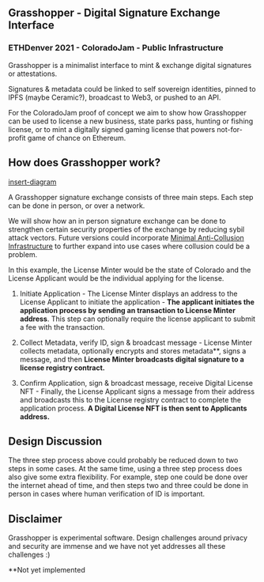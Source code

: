 ## Grasshopper - Digital Signature Exchange Interface 
### ETHDenver 2021  - ColoradoJam - Public Infrastructure 
Grasshopper is a minimalist interface to mint & exchange digital signatures or attestations.  

Signatures & metadata could be linked to self sovereign identities, pinned to IPFS (maybe Ceramic?), broadcast to Web3, or pushed to an API.  

For the ColoradoJam proof of concept we aim to show how Grasshopper can be used to license a new business, state parks pass, hunting or fishing license, or to mint a digitally signed gaming license that powers not-for-profit game of chance on Ethereum.  
 
## How does Grasshopper work? 
[insert-diagram](diagram-here)

A Grasshopper signature exchange consists of three main steps. Each step can be done in person, or over a network. 

We will show how an in person signature exchange can be done to strengthen certain security properties of the exchange by reducing sybil attack vectors. Future versions could incorporate [Minimal Anti-Collusion Infrastructure](https://github.com/appliedzkp/maci) to further expand into use cases where collusion could be a problem.   

In this example, the License Minter would be the state of Colorado and the License Applicant would be the individual applying for the license.  

1) Initiate Application - The License Minter displays an address to the License Applicant to initiate the application - **The applicant initiates the application process by sending an transaction to License Minter address**. This step can optionally require the license applicant to submit a fee with the transaction. 

2) Collect Metadata, verify ID, sign & broadcast message - License Minter collects metadata, optionally encrypts and stores metadata**, signs a message, and then **License Minter broadcasts digital signature to a license registry contract.**

3) Confirm Application, sign & broadcast message, receive Digital License NFT - Finally, the License Applicant signs a message from their address and broadcasts this to the License registry contract to complete the application process. **A Digital License NFT is then sent to Applicants address.** 

## Design Discussion 
The three step process above could probably be reduced down to two steps in some cases. At the same time, using a three step process does also give some extra flexibility. For example, step one could be done over the internet ahead of time, and then steps two and three could be done in person in cases where human verification of ID is important. 

## Disclaimer
Grasshopper is experimental software. Design challenges around privacy and security are immense and we have not yet addresses all these challenges :) 

**Not yet implemented 

